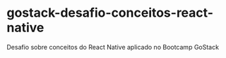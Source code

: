 # gostack-desafio-conceitos-react-native
Desafio sobre conceitos do React Native aplicado no Bootcamp GoStack
